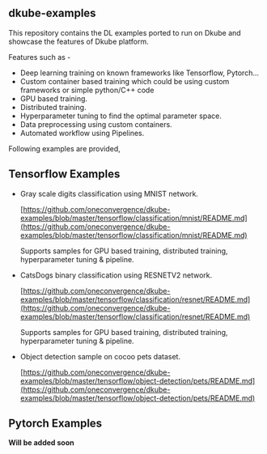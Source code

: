## dkube-examples

This repository contains the DL examples ported to run on Dkube and showcase the features of Dkube platform.

Features such as -

- Deep learning training on known frameworks like Tensorflow, Pytorch...
- Custom container based training which could be using custom frameworks or simple python/C++ code
- GPU based training.
- Distributed training.
- Hyperparameter tuning to find the optimal parameter space.
- Data preprocessing using custom containers.
- Automated workflow using Pipelines.

Following examples are provided,

## Tensorflow Examples

- Gray scale digits classification using MNIST network.

  [https://github.com/oneconvergence/dkube-examples/blob/master/tensorflow/classification/mnist/README.md](https://github.com/oneconvergence/dkube-examples/blob/master/tensorflow/classification/mnist/README.md)

  Supports samples for GPU based training, distributed training, hyperparameter tuning & pipeline.

- CatsDogs binary classification using RESNETV2 network.

  [https://github.com/oneconvergence/dkube-examples/blob/master/tensorflow/classification/resnet/README.md](https://github.com/oneconvergence/dkube-examples/blob/master/tensorflow/classification/resnet/README.md)

  Supports samples for GPU based training, distributed training, hyperparameter tuning & pipeline.

- Object detection sample on cocoo pets dataset.

  [https://github.com/oneconvergence/dkube-examples/blob/master/tensorflow/object-detection/pets/README.md](https://github.com/oneconvergence/dkube-examples/blob/master/tensorflow/object-detection/pets/README.md)

## Pytorch Examples

**Will be added soon**
